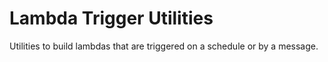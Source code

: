 # Lambda Trigger Utilities

Utilities to build lambdas that are triggered on a schedule or by a message.